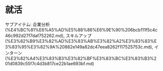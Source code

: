 # 就活

サブアイテム: 企業分析 (%E4%BC%81%E6%A5%AD%E5%88%86%E6%9E%90%206bcb111f5c4c46c992d27f7daf752262.md), スキルアップ (%E3%82%B9%E3%82%AD%E3%83%AB%E3%82%A2%E3%83%83%E3%83%95%E3%82%9A%20882e149a82dc47eea8262f117525753c.md), インターン (%E3%82%A4%E3%83%B3%E3%82%BF%E3%83%BC%E3%83%B3%201d0839c55f7c4d3b817ce22b1ae693bf.md)